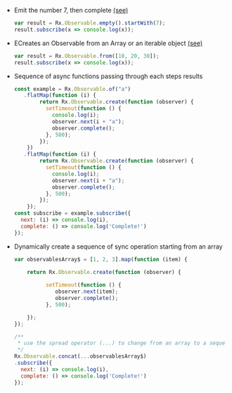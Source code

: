 - Emit the number 7, then complete [(see)](http://reactivex.io/rxjs/class/es6/Observable.js~Observable.html#static-method-defer)
    ```js
    var result = Rx.Observable.empty().startWith(7);
    result.subscribe(x => console.log(x));
    ```


- ECreates an Observable from an Array or an iterable object [(see)](http://reactivex.io/rxjs/class/es6/Observable.js~Observable.html#static-method-never)
    ```js
    var result = Rx.Observable.from([10, 20, 30]);
    result.subscribe(x => console.log(x));
    ```

- Sequence of async functions passing through each steps results
    ```js
    const example = Rx.Observable.of("a")
       .flatMap(function (i) {
            return Rx.Observable.create(function (observer) {
              setTimeout(function () {
                console.log(i);
                observer.next(i + "a");
                observer.complete();
              }, 500);
            });
        })
       .flatMap(function (i) {
            return Rx.Observable.create(function (observer) {
              setTimeout(function () {
                console.log(i);
                observer.next(i + "a");
                observer.complete();
              }, 500);
            });
        });
    const subscribe = example.subscribe({
      next: (i) => console.log(i),
      complete: () => console.log('Complete!')
    });
    ```
    
- Dynamically create a sequence of sync operation starting from an array
    ```js
    var observablesArray$ = [1, 2, 3].map(function (item) {

        return Rx.Observable.create(function (observer) {
          
              setTimeout(function () {
                 observer.next(item);
                 observer.complete();   
              }, 500);

        });
    });

    /**
     * use the spread operator (...) to change from an array to a sequence of parameters
     */
    Rx.Observable.concat(...observablesArray$)
    .subscribe({
      next: (i) => console.log(i),
      complete: () => console.log('Complete!')
    });
    ```

